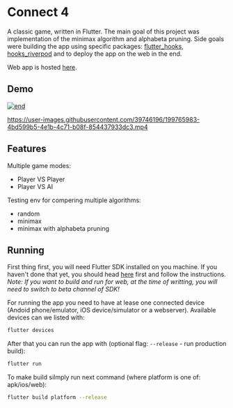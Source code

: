 # Connect 4

A classic game, written in Flutter. The main goal of this project was implementation of the minimax algorithm and alphabeta pruning. Side goals were building the app using specific packages: [flutter_hooks](https://pub.dev/packages/flutter_hooks), [hooks_riverpod](https://pub.dev/packages/hooks_riverpod) and to deploy the app on the web in the end.

Web app is hosted [here](http://connect4.ethirallan.com/).


## Demo

[![end](https://user-images.githubusercontent.com/39746196/199766522-05d8492e-08a1-44d5-be8b-5d44fa41b351.png)](https://nextcloud.ethirallan.com/index.php/s/cHGmYYpeysKirG2)


https://user-images.githubusercontent.com/39746196/199765983-4bd599b5-4e1b-4c71-b08f-854437933dc3.mp4


## Features

Multiple game modes:
- Player VS Player
- Player VS AI

Testing env for compering multiple algorithms:
- random
- minimax
- minimax with alphabeta pruning

## Running

First thing first, you will need Flutter SDK installed on you machine. If you haven't done that yet, you should head [here](https://flutter.dev/docs/get-started/install) first and follow the instructions.
_Note: If you want to build and run for web, at the time of writting, you will need to switch to beta channel of SDK!_

For running the app you need to have at lease one connected device (Andoid phone/emulator, iOS device/simulator or a webserver). Available devices can we listed with:
```zsh
flutter devices
```  
After that you can run the app with (optional flag: `--release` - run production build):
```zsh
flutter run
``` 
To make build silmply run next command (where platform is one of: apk/ios/web):
```zsh
flutter build platform --release
```  


